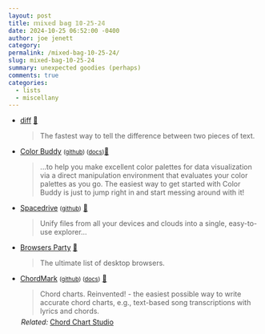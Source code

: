 ```yaml
---
layout: post
title: 𝕞𝕚𝕩𝕖𝕕 𝕓𝕒𝕘 𝟙𝟘-𝟚𝟝-𝟚𝟜
date: 2024-10-25 06:52:00 -0400
author: joe jenett
category: 
permalink: /mixed-bag-10-25-24/
slug: mixed-bag-10-25-24
summary: unexpected goodies (perhaps)
comments: true
categories:
  - lists
  - miscellany
---
```

<ul class="links">
	<li><a title="diff" href="https://diffdiff.net/">diff</a> <a title="source" href="https://pinboard.in/u:crgmrgn">📌</a><blockquote><p>The fastest way to tell the difference between two pieces of text.</p></blockquote></li>
	<li><a title="Color Buddy" href="https://color-buddy.netlify.app/">Color Buddy</a> <small>(<a href="https://github.com/mcnuttandrew/color-buddy">github</a>) (<a href="https://color-buddy-docs.netlify.app/">docs</a>)</small><a title="source" href="https://pinboard.in/u:dbuscher">📌</a><blockquote><p>...to help you make excellent color palettes for data visualization via a direct manipulation environment that evaluates your color palettes as you go. The easiest way to get started with Color Buddy is just to jump right in and start messing around with it!</p></blockquote></li>
	<li><a title="Spacedrive — A file manager from the future." href="https://www.spacedrive.com/">Spacedrive</a> <small>(<a href="https://github.com/spacedriveapp/spacedrive">github</a>)</small> <a title="source" href="https://pinboard.in/u:jshwlkr">📌</a><blockquote><p>Unify files from all your devices and clouds into a single, easy-to-use explorer...</p></blockquote></li>
	<li><a title="Browsers Party" href="https://browsers.party/">Browsers Party</a> <a title="source" href="https://pinboard.in/u:fileformat">📌</a><blockquote><p>The ultimate list of desktop browsers.</p></blockquote></li>
	<li><a title="ChordMark" href="https://chordmark.netlify.app/">ChordMark</a> <small>(<a href="https://github.com/no-chris/chord-mark/">github</a>) (<a href="https://chordmark.netlify.app/docs/overview/what-is-chordmark">docs</a>)</small> <a title="source" href="https://pinboard.in/u:sdellis">📌</a> <blockquote><p>Chord charts. Reinvented! - the easiest possible way to write accurate chord charts, e.g., text-based song transcriptions with lyrics and chords.</p></blockquote><p style="margin-top:-9px;margin-left:.1em;"><em>Related:</em> <a title="Chord Chart Studio" href="https://chord-chart-studio.netlify.app/">Chord Chart Studio</a></p></li>
</ul>

<a href="https://brid.gy/publish/mastodon"></a>